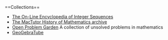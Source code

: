 ==Collections==

*   [The On-Line Encyclopedia of Integer Sequences](http://oeis.org)
*   [The MacTutor History of Mathematics archive](http://www-history.mcs.st-and.ac.uk)
*   [Open Problem Garden](http://www.openproblemgarden.org) A collection of unsolved problems in mathematics
*   [GeoGebraTube](http://www.geogebratube.org)

